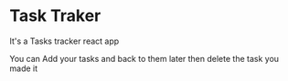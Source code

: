 # Task Traker

It's a Tasks tracker react app

You can Add your tasks and back to them later then delete the task you made it
